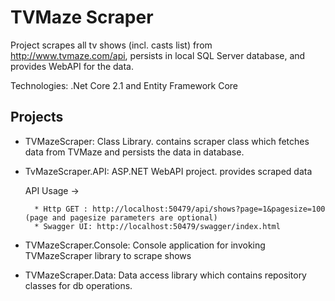 # TVMaze Scraper
Project scrapes all tv shows (incl. casts list) from http://www.tvmaze.com/api, persists in local SQL Server database, and provides WebAPI for the data.

Technologies: .Net Core 2.1 and Entity Framework Core

## Projects
  * TVMazeScraper: Class Library. contains scraper class which fetches data from TVMaze and persists the data in database. 
  * TvMazeScraper.API: ASP.NET WebAPI project. provides scraped data
  
    API Usage ->
    
          * Http GET : http://localhost:50479/api/shows?page=1&pagesize=100 (page and pagesize parameters are optional)
          * Swagger UI: http://localhost:50479/swagger/index.html
          
  * TVMazeScraper.Console: Console application for invoking TVMazeScraper library to scrape shows
  * TVMazeScraper.Data: Data access library which contains repository classes for db operations.
